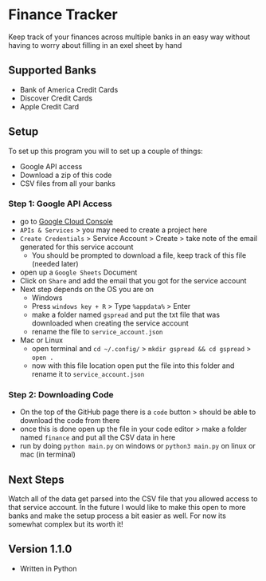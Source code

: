 # Finance Tracker

Keep track of your finances across multiple banks in an easy way without having to worry about filling in an exel sheet by hand

## Supported Banks

- Bank of America Credit Cards
- Discover Credit Cards
- Apple Credit Card

## Setup

To set up this program you will to set up a couple of things:

- Google API access
- Download a zip of this code
- CSV files from all your banks

### Step 1: Google API Access

- go to [Google Cloud Console](https://console.cloud.google.com/getting-started)
- `APIs & Services` > you may need to create a project here
- `Create Credentials` > Service Account > Create > take note of the email generated for this service account
  - You should be prompted to download a file, keep track of this file (needed later)
- open up a `Google Sheets` Document
- Click on `Share` and add the email that you got for the service account
- Next step depends on the OS you are on
  - Windows
  - Press `windows key + R` > Type `%appdata%` > Enter
  - make a folder named `gspread` and put the txt file that was downloaded when creating the service account
  - rename the file to `service_account.json`
- Mac or Linux
  - open terminal and `cd ~/.config/` > `mkdir gspread && cd gspread` > `open .`
  - now with this file location open put the file into this folder and rename it to `service_account.json`

### Step 2: Downloading Code

- On the top of the GitHub page there is a `code` button > should be able to download the code from there
- once this is done open up the file in your code editor > make a folder named `finance` and put all the CSV data in here
- run by doing `python main.py` on windows or `python3 main.py` on linux or mac (in terminal)

## Next Steps

Watch all of the data get parsed into the CSV file that you allowed access to that service account.
In the future I would like to make this open to more banks and make the setup process a bit easier as well. For now its somewhat complex but its worth it!

## Version 1.1.0

- Written in Python
